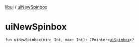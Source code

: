 [libui](index.md) / [uiNewSpinbox](./ui-new-spinbox.md)

# uiNewSpinbox

`fun uiNewSpinbox(min: Int, max: Int): CPointer<`[`uiSpinbox`](ui-spinbox.md)`>?`